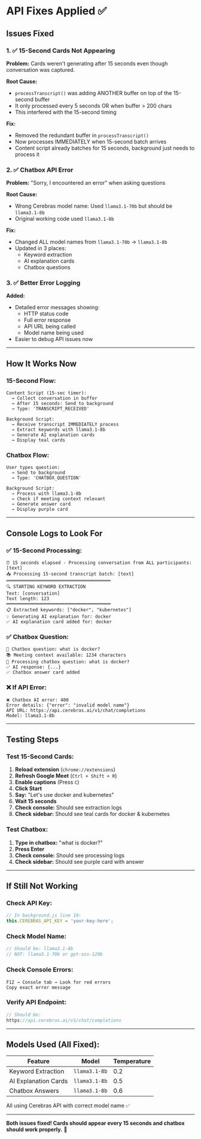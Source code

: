 # API Fixes Applied ✅

## Issues Fixed

### 1. ✅ 15-Second Cards Not Appearing
**Problem:** Cards weren't generating after 15 seconds even though conversation was captured.

**Root Cause:**
- `processTranscript()` was adding ANOTHER buffer on top of the 15-second buffer
- It only processed every 5 seconds OR when buffer > 200 chars
- This interfered with the 15-second timing

**Fix:**
- Removed the redundant buffer in `processTranscript()`
- Now processes IMMEDIATELY when 15-second batch arrives
- Content script already batches for 15 seconds, background just needs to process it

### 2. ✅ Chatbox API Error
**Problem:** "Sorry, I encountered an error" when asking questions

**Root Cause:**
- Wrong Cerebras model name: Used `llama3.1-70b` but should be `llama3.1-8b`
- Original working code used `llama3.1-8b`

**Fix:**
- Changed ALL model names from `llama3.1-70b` → `llama3.1-8b`
- Updated in 3 places:
  - Keyword extraction
  - AI explanation cards
  - Chatbox questions

### 3. ✅ Better Error Logging
**Added:**
- Detailed error messages showing:
  - HTTP status code
  - Full error response
  - API URL being called
  - Model name being used
- Easier to debug API issues now

---

## How It Works Now

### 15-Second Flow:
```
Content Script (15-sec timer):
  → Collect conversation in buffer
  → After 15 seconds: Send to background
  → Type: 'TRANSCRIPT_RECEIVED'

Background Script:
  → Receive transcript IMMEDIATELY process
  → Extract keywords with llama3.1-8b
  → Generate AI explanation cards
  → Display teal cards
```

### Chatbox Flow:
```
User types question:
  → Send to background
  → Type: 'CHATBOX_QUESTION'

Background Script:
  → Process with llama3.1-8b
  → Check if meeting context relevant
  → Generate answer card
  → Display purple card
```

---

## Console Logs to Look For

### ✅ 15-Second Processing:
```
⏰ 15 seconds elapsed - Processing conversation from ALL participants: [text]
📥 Processing 15-second transcript batch: [text]
═══════════════════════════════════════
🔍 STARTING KEYWORD EXTRACTION
Text: [conversation]
Text length: 123
═══════════════════════════════════════
📋 Extracted keywords: ["docker", "kubernetes"]
💡 Generating AI explanation for: docker
✅ AI explanation card added for: docker
```

### ✅ Chatbox Question:
```
💬 Chatbox question: what is docker?
📚 Meeting context available: 1234 characters
🤖 Processing chatbox question: what is docker?
✅ AI response: {...}
✅ Chatbox answer card added
```

### ❌ If API Error:
```
❌ Chatbox AI error: 400
Error details: {"error": "invalid model name"}
API URL: https://api.cerebras.ai/v1/chat/completions
Model: llama3.1-8b
```

---

## Testing Steps

### Test 15-Second Cards:
1. **Reload extension** (`chrome://extensions`)
2. **Refresh Google Meet** (`Ctrl + Shift + R`)
3. **Enable captions** (Press `C`)
4. **Click Start**
5. **Say:** "Let's use docker and kubernetes"
6. **Wait 15 seconds**
7. **Check console:** Should see extraction logs
8. **Check sidebar:** Should see teal cards for docker & kubernetes

### Test Chatbox:
1. **Type in chatbox:** "what is docker?"
2. **Press Enter**
3. **Check console:** Should see processing logs
4. **Check sidebar:** Should see purple card with answer

---

## If Still Not Working

### Check API Key:
```javascript
// In background.js line 19:
this.CEREBRAS_API_KEY = 'your-key-here';
```

### Check Model Name:
```javascript
// Should be: llama3.1-8b
// NOT: llama3.1-70b or gpt-oss-120b
```

### Check Console Errors:
```
F12 → Console tab → Look for red errors
Copy exact error message
```

### Verify API Endpoint:
```javascript
// Should be:
https://api.cerebras.ai/v1/chat/completions
```

---

## Models Used (All Fixed):

| Feature | Model | Temperature |
|---------|-------|-------------|
| Keyword Extraction | `llama3.1-8b` | 0.2 |
| AI Explanation Cards | `llama3.1-8b` | 0.5 |
| Chatbox Answers | `llama3.1-8b` | 0.6 |

All using Cerebras API with correct model name ✅

---

**Both issues fixed! Cards should appear every 15 seconds and chatbox should work properly.** 🎉
